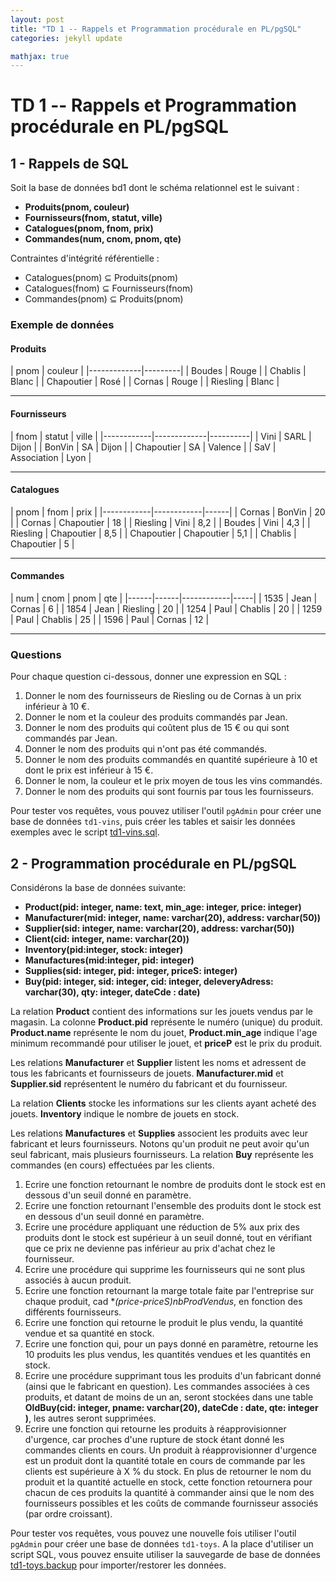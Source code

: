 ```yaml
---
layout: post
title: "TD 1 -- Rappels et Programmation procédurale en PL/pgSQL"
categories: jekyll update

mathjax: true
---
```


# TD 1 -- Rappels et Programmation procédurale en PL/pgSQL

## 1 - Rappels de SQL
Soit la base de données bd1 dont le schéma relationnel est le suivant : 

- **Produits(pnom, couleur)**
- **Fournisseurs(fnom, statut, ville)**
- **Catalogues(pnom, fnom, prix)**
- **Commandes(num, cnom, pnom, qte)**

Contraintes d'intégrité référentielle :
- Catalogues(pnom) ⊆ Produits(pnom)
- Catalogues(fnom) ⊆ Fournisseurs(fnom)
- Commandes(pnom) ⊆ Produits(pnom)

### Exemple de données

#### **Produits**
<custom-element data-json="%7B%22type%22%3A%22table-metadata%22%2C%22attributes%22%3A%7B%22title%22%3A%22Produits%22%7D%7D" />
 | pnom        | couleur |
 |-------------|---------|
 | Boudes      | Rouge   |
 | Chablis     | Blanc   |
 | Chapoutier  | Rosé    |
 | Cornas      | Rouge   |
 | Riesling    | Blanc   |

---

#### **Fournisseurs**
<custom-element data-json="%7B%22type%22%3A%22table-metadata%22%2C%22attributes%22%3A%7B%22title%22%3A%22Fournisseurs%22%7D%7D" />
 | fnom       | statut      | ville    |
 |------------|-------------|----------|
 | Vini       | SARL        | Dijon    |
 | BonVin     | SA          | Dijon    |
 | Chapoutier | SA          | Valence  |
 | SaV        | Association | Lyon     |

---

#### **Catalogues**
<custom-element data-json="%7B%22type%22%3A%22table-metadata%22%2C%22attributes%22%3A%7B%22title%22%3A%22Catalogues%22%7D%7D" />
 | pnom       | fnom       | prix |
 |------------|------------|------|
 | Cornas     | BonVin     | 20   |
 | Cornas     | Chapoutier | 18   |
 | Riesling   | Vini       | 8,2  |
 | Boudes     | Vini       | 4,3  |
 | Riesling   | Chapoutier | 8,5  |
 | Chapoutier | Chapoutier | 5,1  |
 | Chablis    | Chapoutier | 5    |

---

#### **Commandes**
<custom-element data-json="%7B%22type%22%3A%22table-metadata%22%2C%22attributes%22%3A%7B%22title%22%3A%22Commandess%22%7D%7D" />
 | num  | cnom | pnom       | qte |
 |------|------|------------|-----|
 | 1535 | Jean | Cornas     | 6   |
 | 1854 | Jean | Riesling   | 20  |
 | 1254 | Paul | Chablis    | 20  |
 | 1259 | Paul | Chablis    | 25  |
 | 1596 | Paul | Cornas     | 12  |

---

### Questions

Pour chaque question ci-dessous, donner une expression en SQL :

1. Donner le nom des fournisseurs de Riesling ou de Cornas à un prix inférieur à 10 €.
2. Donner le nom et la couleur des produits commandés par Jean.
3. Donner le nom des produits qui coûtent plus de 15 € ou qui sont commandés par Jean.
4. Donner le nom des produits qui n'ont pas été commandés.
5.  Donner le nom des produits commandés en quantité supérieure à 10 et dont le prix est inférieur à 15 €.
6.  Donner le nom, la couleur et le prix moyen de tous les vins commandés.
7.  Donner le nom des produits qui sont fournis par tous les fournisseurs.

Pour tester vos requêtes, vous pouvez utiliser l'outil `pgAdmin` pour créer une base de données `td1-vins`, puis créer les tables et saisir les données exemples avec le script [td1-vins.sql](td1-data/td1-vins.sql).
 


## 2 - Programmation procédurale en PL/pgSQL

Considérons la base de données suivante:

- **Product(pid: integer, name: text, min_age: integer, price: integer)**
- **Manufacturer(mid: integer, name: varchar(20), address: varchar(50))**
- **Supplier(sid: integer, name: varchar(20), address: varchar(50))**
- **Client(cid: integer, name: varchar(20))**
- **Inventory(pid:integer, stock: integer)**
- **Manufactures(mid:integer, pid: integer)**
- **Supplies(sid: integer, pid: integer, priceS: integer)**
- **Buy(pid: integer, sid: integer, cid: integer, deleveryAdress: varchar(30), qty: integer, dateCde : date)**

La relation **Product** contient des informations sur les jouets vendus par le magasin. La colonne **Product.pid** représente le numéro (unique) du produit. **Product.name** représente le nom du jouet,  **Product.min_age** indique l'age minimum recommandé pour utiliser le jouet, et **priceP** est le prix du produit.

Les relations **Manufacturer** et **Supplier** listent les noms et adressent de tous les fabricants et fournisseurs de jouets. **Manufacturer.mid** et **Supplier.sid** représentent le numéro du fabricant et du fournisseur.

La relation **Clients** stocke les informations sur les clients ayant acheté des jouets. **Inventory** indique le nombre de jouets en stock.

Les relations **Manufactures** et **Supplies** associent les produits avec leur fabricant et leurs fournisseurs. Notons qu'un produit ne peut avoir qu'un seul fabricant, mais plusieurs fournisseurs. La relation **Buy** représente les commandes (en cours) effectuées par les clients.

1.	Ecrire une fonction retournant le nombre de produits dont le stock est en dessous d'un seuil donné en paramètre.
2.	Ecrire une fonction retournant l'ensemble des produits dont le stock est en dessous d'un seuil donné en paramètre.
3.	Ecrire une procédure appliquant une réduction de 5% aux prix des produits dont le stock est supérieur à un seuil donné, tout en vérifiant que ce prix ne devienne pas inférieur au prix d'achat chez le fournisseur.
4.	Ecrire une procédure qui supprime les fournisseurs qui ne sont plus associés à aucun produit.
5.	Ecrire une fonction retournant la marge totale faite par l'entreprise sur chaque produit, cad **(price-priceS)*nbProdVendus**, en fonction des différents fournisseurs.
6.	Ecrire une fonction qui retourne le produit le plus vendu, la quantité vendue et sa quantité en stock.
7.	Ecrire une fonction qui, pour un pays donné en paramètre, retourne les 10 produits les plus vendus, les quantités vendues et les quantités en stock.
8.	Ecrire une procédure supprimant tous les produits d'un fabricant donné (ainsi que le fabricant en question). Les commandes associées à ces produits, et datant de moins de un an, seront stockées dans une table **OldBuy(cid: integer, pname: varchar(20), dateCde : date, qte: integer )**, les autres seront supprimées.
9.	Ecrire une fonction qui retourne les produits à réapprovisionner d'urgence, car proches d'une rupture de stock étant donné les commandes clients en cours. Un produit à  réapprovisionner d'urgence est un produit dont la quantité totale en cours de commande par les clients est supérieure à X % du stock. En plus de retourner le nom du produit et la quantité actuelle en stock, cette fonction retournera pour chacun de ces produits la quantité à commander ainsi que le nom des fournisseurs possibles et les coûts de commande fournisseur associés (par ordre croissant).

Pour tester vos requêtes, vous pouvez une nouvelle fois utiliser l'outil `pgAdmin` pour créer une base de données `td1-toys`. A la place d'utiliser un script SQL, vous pouvez ensuite utiliser la sauvegarde de base de données [td1-toys.backup](td1-data/td1-toys.backup) pour importer/restorer les données. 

